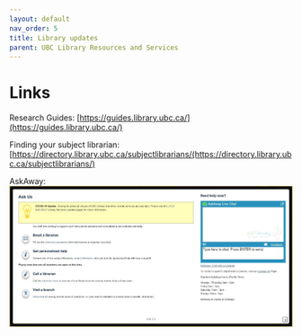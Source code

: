 ```yaml
---
layout: default
nav_order: 5
title: Library updates
parent: UBC Library Resources and Services
---
```


# Links

Research Guides: [https://guides.library.ubc.ca/](https://guides.library.ubc.ca/) 

Finding your subject librarian: [https://directory.library.ubc.ca/subjectlibrarians/(https://directory.library.ubc.ca/subjectlibrarians/)

AskAway: ![image](content/images/AskAway.JPG)
